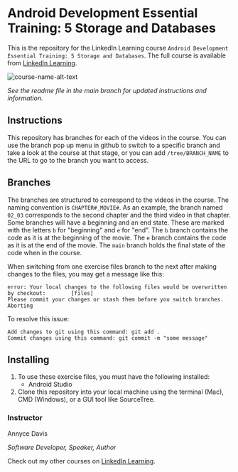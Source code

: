# Android Development Essential Training: 5 Storage and Databases
This is the repository for the LinkedIn Learning course `Android Development Essential Training: 5 Storage and Databases`. The full course is available from [LinkedIn Learning][lil-course-url].

![course-name-alt-text][lil-thumbnail-url] 

_See the readme file in the main branch for updated instructions and information._

## Instructions
This repository has branches for each of the videos in the course. You can use the branch pop up menu in github to switch to a specific branch and take a look at the course at that stage, or you can add `/tree/BRANCH_NAME` to the URL to go to the branch you want to access.

## Branches
The branches are structured to correspond to the videos in the course. The naming convention is `CHAPTER#_MOVIE#`. As an example, the branch named `02_03` corresponds to the second chapter and the third video in that chapter. 
Some branches will have a beginning and an end state. These are marked with the letters `b` for "beginning" and `e` for "end". The `b` branch contains the code as it is at the beginning of the movie. The `e` branch contains the code as it is at the end of the movie. The `main` branch holds the final state of the code when in the course.

When switching from one exercise files branch to the next after making changes to the files, you may get a message like this:

    error: Your local changes to the following files would be overwritten by checkout:        [files]
    Please commit your changes or stash them before you switch branches.
    Aborting

To resolve this issue:
	
    Add changes to git using this command: git add .
	Commit changes using this command: git commit -m "some message"

## Installing
1. To use these exercise files, you must have the following installed:
	- Android Studio
2. Clone this repository into your local machine using the terminal (Mac), CMD (Windows), or a GUI tool like SourceTree.


### Instructor

Annyce Davis 
                            
_Software Developer, Speaker, Author_

                            

Check out my other courses on [LinkedIn Learning](https://www.linkedin.com/learning/instructors/annyce-davis).

[lil-course-url]: https://www.linkedin.com/learning/android-development-essential-training-4-working-with-data
[lil-thumbnail-url]: https://cdn.lynda.com/course/2873199/2873199-1623865939368-16x9.jpg

